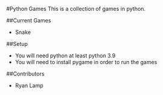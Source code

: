 #Python Games
This is a collection of games in python.

##Current Games
- Snake

##Setup
- You will need python at least python 3.9
- You will need to install pygame in order to run the games

##Contributors
- Ryan Lamp
